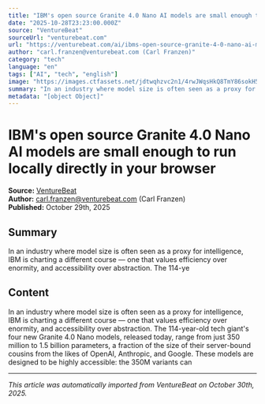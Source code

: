 ```yaml
---
title: "IBM's open source Granite 4.0 Nano AI models are small enough to run locally directly in your browser"
date: "2025-10-28T23:23:00.000Z"
source: "VentureBeat"
sourceUrl: "venturebeat.com"
url: "https://venturebeat.com/ai/ibms-open-source-granite-4-0-nano-ai-models-are-small-enough-to-run-locally"
author: "carl.franzen@venturebeat.com (Carl Franzen)"
category: "tech"
language: "en"
tags: ["AI", "tech", "english"]
image: "https://images.ctfassets.net/jdtwqhzvc2n1/4rwJWqsHkQ8TmY86sokH5j/cf400e028ed640c8e65f6bec9134c149/cfr0z3n_Flat_illustration_neon_pink_and_oranges_on_blue_backdro_3059ee39-d179-4b1b-9d52-a4264f21e970.png?w=300&q=30"
summary: "In an industry where model size is often seen as a proxy for intelligence, IBM is charting a different course — one that values efficiency over enormity, and accessibility over abstraction. The 114-ye"
metadata: "[object Object]"
---
```


# IBM's open source Granite 4.0 Nano AI models are small enough to run locally directly in your browser

**Source:** [VentureBeat](https://venturebeat.com/ai/ibms-open-source-granite-4-0-nano-ai-models-are-small-enough-to-run-locally)  
**Author:** carl.franzen@venturebeat.com (Carl Franzen)  
**Published:** October 29th, 2025  

## Summary

In an industry where model size is often seen as a proxy for intelligence, IBM is charting a different course — one that values efficiency over enormity, and accessibility over abstraction. The 114-ye

## Content

In an industry where model size is often seen as a proxy for intelligence, IBM is charting a different course — one that values efficiency over enormity, and accessibility over abstraction. The 114-year-old tech giant's four new Granite 4.0 Nano models, released today, range from just 350 million to 1.5 billion parameters, a fraction of the size of their server-bound cousins from the likes of OpenAI, Anthropic, and Google. These models are designed to be highly accessible: the 350M variants can 

---

*This article was automatically imported from VentureBeat on October 30th, 2025.*
